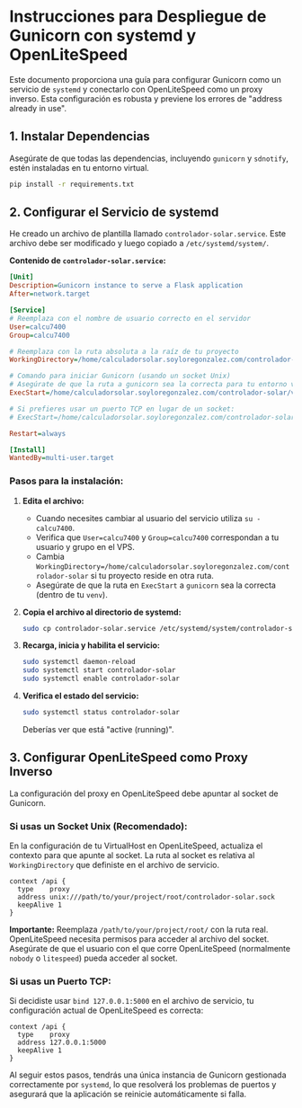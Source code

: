 # Instrucciones para Despliegue de Gunicorn con systemd y OpenLiteSpeed

Este documento proporciona una guía para configurar Gunicorn como un servicio de `systemd` y conectarlo con OpenLiteSpeed como un proxy inverso. Esta configuración es robusta y previene los errores de "address already in use".

## 1. Instalar Dependencias

Asegúrate de que todas las dependencias, incluyendo `gunicorn` y `sdnotify`, estén instaladas en tu entorno virtual.

```bash
pip install -r requirements.txt
```

## 2. Configurar el Servicio de systemd

He creado un archivo de plantilla llamado `controlador-solar.service`. Este archivo debe ser modificado y luego copiado a `/etc/systemd/system/`.

**Contenido de `controlador-solar.service`:**
```ini
[Unit]
Description=Gunicorn instance to serve a Flask application
After=network.target

[Service]
# Reemplaza con el nombre de usuario correcto en el servidor
User=calcu7400
Group=calcu7400

# Reemplaza con la ruta absoluta a la raíz de tu proyecto
WorkingDirectory=/home/calculadorsolar.soyloregonzalez.com/controlador-solar

# Comando para iniciar Gunicorn (usando un socket Unix)
# Asegúrate de que la ruta a gunicorn sea la correcta para tu entorno virtual
ExecStart=/home/calculadorsolar.soyloregonzalez.com/controlador-solar/venv/bin/gunicorn --workers 3 --worker-class gthread --threads 4 --bind unix:controlador-solar.sock wsgi:app

# Si prefieres usar un puerto TCP en lugar de un socket:
# ExecStart=/home/calculadorsolar.soyloregonzalez.com/controlador-solar/venv/bin/gunicorn --workers 3 --bind 127.0.0.1:5000 wsgi:app

Restart=always

[Install]
WantedBy=multi-user.target
```

### Pasos para la instalación:

1.  **Edita el archivo:**
    *   Cuando necesites cambiar al usuario del servicio utiliza `su - calcu7400`.
    *   Verifica que `User=calcu7400` y `Group=calcu7400` correspondan a tu usuario y grupo en el VPS.
    *   Cambia `WorkingDirectory=/home/calculadorsolar.soyloregonzalez.com/controlador-solar` si tu proyecto reside en otra ruta.
    *   Asegúrate de que la ruta en `ExecStart` a `gunicorn` sea la correcta (dentro de tu `venv`).

2.  **Copia el archivo al directorio de systemd:**
    ```bash
    sudo cp controlador-solar.service /etc/systemd/system/controlador-solar.service
    ```

3.  **Recarga, inicia y habilita el servicio:**
    ```bash
    sudo systemctl daemon-reload
    sudo systemctl start controlador-solar
    sudo systemctl enable controlador-solar
    ```

4.  **Verifica el estado del servicio:**
    ```bash
    sudo systemctl status controlador-solar
    ```
    Deberías ver que está "active (running)".

## 3. Configurar OpenLiteSpeed como Proxy Inverso

La configuración del proxy en OpenLiteSpeed debe apuntar al socket de Gunicorn.

### Si usas un Socket Unix (Recomendado):

En la configuración de tu VirtualHost en OpenLiteSpeed, actualiza el contexto para que apunte al socket. La ruta al socket es relativa al `WorkingDirectory` que definiste en el archivo de servicio.

```
context /api {
  type    proxy
  address unix:///path/to/your/project/root/controlador-solar.sock
  keepAlive 1
}
```
**Importante:** Reemplaza `/path/to/your/project/root/` con la ruta real. OpenLiteSpeed necesita permisos para acceder al archivo del socket. Asegúrate de que el usuario con el que corre OpenLiteSpeed (normalmente `nobody` o `litespeed`) pueda acceder al socket.

### Si usas un Puerto TCP:

Si decidiste usar `bind 127.0.0.1:5000` en el archivo de servicio, tu configuración actual de OpenLiteSpeed es correcta:

```
context /api {
  type    proxy
  address 127.0.0.1:5000
  keepAlive 1
}
```

Al seguir estos pasos, tendrás una única instancia de Gunicorn gestionada correctamente por `systemd`, lo que resolverá los problemas de puertos y asegurará que la aplicación se reinicie automáticamente si falla.
